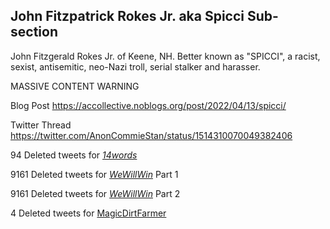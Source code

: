 
## John Fitzpatrick Rokes Jr. aka Spicci Sub-section
 
John Fitzgerald Rokes Jr. of Keene, NH. Better known as "SPICCI", a racist, sexist, antisemitic, neo-Nazi troll, serial stalker and harasser.
 
MASSIVE CONTENT WARNING
  
Blog Post https://accollective.noblogs.org/post/2022/04/13/spicci/

Twitter Thread https://twitter.com/AnonCommieStan/status/1514310070049382406





 
94 Deleted tweets for [_14words_](datasets/_14words_-deleted.md) 
 
9161 Deleted tweets for [_WeWillWin_](datasets/_wewillwin_1-deleted.md) Part 1
 
9161 Deleted tweets for [_WeWillWin_](datasets/_wewillwin_2-deleted.md) Part 2 
 
4 Deleted tweets for [MagicDirtFarmer](datasets/magicdirtfarmer-deleted.md) 
